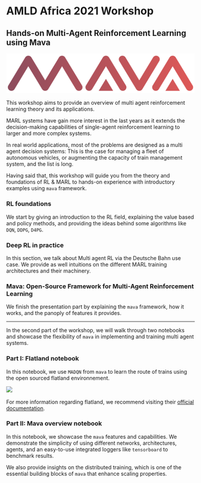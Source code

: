 # AMLD Africa 2021 Workshop
## Hands-on Multi-Agent Reinforcement Learning using Mava

<img src="https://raw.githubusercontent.com/instadeepai/Mava/develop/docs/images/mava.png" />

This workshop aims to provide an overview of multi agent reinforcement learning theory
and its applications.

MARL systems have gain more interest in the last years as it extends the decision-making capabilities
of single-agent reinforcement learning to larger and more complex systems.

In real world applications, most of the problems are designed as a multi agent decision systems:
This is the case for managing a fleet of autonomous vehicles, or augmenting the capacity
of train management system, and the list is long.

Having said that, this workshop will guide you from the theory and foundations of RL & MARL
to hands-on experience with introductory examples using `mava` framework.

### RL foundations
We start by giving an introduction to the RL field, explaining the value based and policy methods,
and providing the ideas behind some algorithms like `DQN`, `DDPG`, `D4PG`.

### Deep RL in practice
In this section, we talk about Multi agent RL via the Deutsche Bahn use case.
We provide as well intuitions on the different MARL training architectures and their machinery.

### Mava: Open-Source Framework for Multi-Agent Reinforcement Learning
We finish the presentation part by explaining the `mava` framework, how it works, and the
panoply of features it provides.

---

In the second part of the workshop, we will walk through two notebooks and showcase the flexibility
of `mava` in implementing and training multi agent systems.

### Part I: Flatland notebook

In this notebook, we use `MADQN` from `mava` to learn the route of trains using the open sourced
flatland environnement.

<img src=https://i.imgur.com/VrTQVeM.gif>

For more information regarding flatland, we recommend visiting their [official documentation](http://flatland-rl-docs.s3-website.eu-central-1.amazonaws.com/01_readme.html).

### Part II: Mava overview notebook
In this notebook, we showcase the `mava` features and capabilities.
We demonstrate the simplicity of using different networks, architectures, agents, and an easy-to-use
integrated loggers like `tensorboard` to benchmark results.

We also provide insights on the distributed training, which is one of the essential building
blocks of `mava` that enhance scaling properties.
